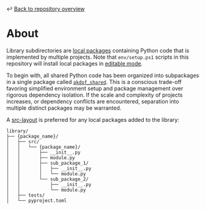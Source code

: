 ↩️ [Back to repository overview](../README.md)

# About
Library subdirectories are [local packages](https://pip.pypa.io/en/stable/topics/local-project-installs) containing Python code that is implemented by multiple projects. Note that `env/setup.ps1` scripts in this repository will install local packages in [editable mode](https://pip.pypa.io/en/stable/topics/local-project-installs/#editable-installs).

To begin with, all shared Python code has been organized into subpackages in a single package called [`akdof_shared`](akdof_shared). This is a conscious trade-off favoring simplified environment setup and package management over rigorous dependency isolation. If the scale and complexity of projects increases, or dependency conflicts are encountered, separation into multiple distinct packages may be warranted. 

A [src-layout](https://setuptools.pypa.io/en/latest/userguide/package_discovery.html#src-layout) is preferred for any local packages added to the library:
```
library/
├── {package_name}/
│   ├── src/
│   │   └── {package_name}/
│   │       ├── __init__.py
│   │       ├── module.py
│   │       ├── sub_package_1/
│   │       │   ├── __init__.py
│   │       │   └── module.py
│   │       └── sub_package_2/
│   │           ├── __init__.py
│   │           └── module.py
│   ├── tests/
│   └── pyproject.toml
```
